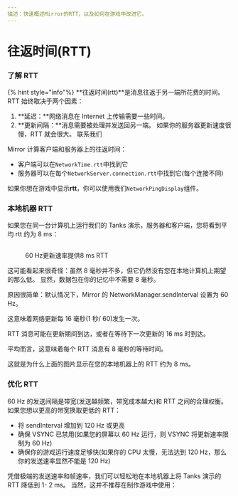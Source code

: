 ```yaml
---
描述：快速概述Mirror的RTT，以及如何在游戏中改进它。
---
```


# 往返时间(RTT)

###

### 了解 RTT

{% hint style="info"%}
**往返时间(rtt)**是消息往返于另一端所花费的时间。
RTT 始终取决于两个因素：

1. **延迟：**网络消息在 Internet 上传输需要一些时间。
2. **更新间隔：**消息需要被处理并发送回另一端。 如果你的服务器更新速度很慢，RTT 就会很大。
   联系我们

Mirror 计算客户端和服务器上的往返时间：

- 客户端可以在`NetworkTime.rtt`中找到它
- 服务器可以在每个`NetworkServer.connection.rtt`中找到它(每个连接不同)

如果你想在游戏中显示**rtt**，你可以使用我们`NetworkPingDisplay`组件。

### 本地机器 RTT

如果您在同一台计算机上运行我们的 Tanks 演示，服务器和客户端，您将看到平均 rtt 约为 8 ms：

<figure><img src="../../.gitbook/assets/2023-07-18 - rtt 8ms.png" alt=""> <figcaption><p>60 Hz更新速率提供8 ms RTT</p></figcaption></figure>

这可能看起来很奇怪：虽然 8 毫秒并不多，但它仍然没有您在本地计算机上期望的那么低。 显然，数据包在你的记忆中不需要 8 毫秒。

原因很简单：默认情况下，Mirror 的 NetworkManager.sendInterval 设置为 60 Hz。

这意味着网络更新每 16 毫秒(1 秒/ 60)发生一次。

RTT 消息可能在更新期间到达，或者在等待下一次更新的 16 ms 时到达。

平均而言，这意味着每个 RTT 消息有 8 毫秒的等待时间。

这就是为什么上面的图片显示在您的本地机器上的 RTT 约为 8 ms。

### 优化 RTT

60 Hz 的发送间隔是带宽(发送越频繁，带宽成本越大)和 RTT 之间的合理权衡。 如果您想以更高的带宽换取更低的 RTT：

- 将 sendInterval 增加到 120 Hz 或更高
- 确保 VSYNC 已禁用(如果您的屏幕以 60 Hz 运行，则 VSYNC 将更新速率限制为 60 Hz)
- 确保你的游戏运行速度足够快(如果你的 CPU 太慢，无法达到 120 Hz，那么你的发送速率显然不能是 120 Hz)

凭借极端的发送速率和帧速率，我们可以轻松地在本地机器上将 Tanks 演示的 RTT 降低到 1- 2 ms。 当然，这并不推荐在制作游戏中使用：

<figure><img src="../../.gitbook/assets/2023-07-18 - rtt 2ms.png" alt=""> <figcaption></figcaption></figure>
